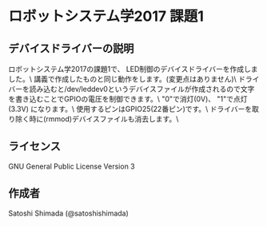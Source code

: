 # ロボットシステム学2017 課題1

## デバイスドライバーの説明
ロボットシステム学2017の課題1で、
LED制御のデバイスドライバーを作成しました。\\
講義で作成したものと同じ動作をします。(変更点はありません)\\
ドライバーを読み込むと/dev/leddev0というデバイスファイルが作成されるので文字を書き込むことでGPIOの電圧を制御できます。\\
"0"で消灯(0V)、
"1"で点灯(3.3V)
になります。\\
使用するピンはGPIO25(22番ピン)です。\\
ドライバーを取り除く時に(rmmod)デバイスファイルも消去します。\\

## ライセンス
GNU General Public License Version 3

## 作成者
Satoshi Shimada (@satoshishimada)

